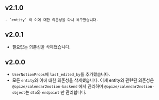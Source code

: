 ## v2.1.0

    - `entity` 와 이에 대한 의존성을 다시 복구했습니다.

## v2.0.1

-   필요없는 의존성을 삭제했습니다.

## v2.0.0

-   `UserNotionProps`에 `last_edited_by`를 추가했습니다.
-   모든 `entity`와 이에 대한 의존성을 삭제했습니다. 이제 entity와 관련된 의존성은 `@opize/calendar2notion-backend` 에서 관리하며 `@opize/calendar2notion-object`는 `dto`와 `endpoint` 만 관리합니다.
